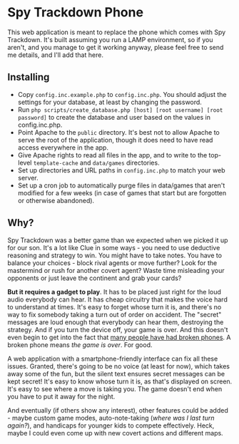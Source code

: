 Spy Trackdown Phone
=====

This web application is meant to replace the phone which comes with Spy
Trackdown.  It's built assuming you run a LAMP environment, so if you aren't,
and you manage to get it working anyway, please feel free to send me details,
and I'll add that here.

Installing
-----

* Copy `config.inc.example.php` to `config.inc.php`.  You should adjust
  the settings for your database, at least by changing the password.
* Run `php scripts/create_database.php [host] [root username] [root password]`
  to create the database and user based on the values in config.inc.php.
* Point Apache to the `public` directory.  It's best not to allow Apache
  to serve the root of the application, though it does need to have read
  access everywhere in the app.
* Give Apache rights to read all files in the app, and to write to the
  top-level `template-cache` and `data/games` directories.
* Set up directories and URL paths in `config.inc.php` to match your web
  server.
* Set up a cron job to automatically purge files in data/games that aren't
  modified for a few weeks (in case of games that start but are forgotten
  or otherwise abandoned).

Why?
-----

Spy Trackdown was a better game than we expected when we picked it up for our
son.  It's a lot like Clue in some ways - you need to use deductive reasoning
and strategy to win.  You might have to take notes.  You have to balance your
choices - block rival agents or move further?  Look for the mastermind or rush
for another covert agent?  Waste time misleading your opponents or just leave
the continent and grab your cards?

**But it requires a gadget to play**.  It has to be placed just right for the
loud audio everybody can hear.  It has cheap circuitry that makes the voice
hard to understand at times.  It's easy to forget whose turn it is, and there's
no way to fix somebody taking a turn out of order on accident.  The "secret"
messages are loud enough that everybody can hear them, destroying the strategy.
And if you turn the device off, your game is over.  And this doesn't even begin
to get into the fact that
[many people have had broken phones](http://www.buzzillions.com/reviews/spy-trackdown-board-game-sale-reviews).
A broken phone means *the game is over*.  For good.

A web application with a smartphone-friendly interface can fix all these
issues.  Granted, there's going to be no voice (at least for now), which takes
away some of the fun, but the silent text ensures secret messages can be kept
secret!  It's easy to know whose turn it is, as that's displayed on screen.
It's easy to see where a move is taking you.  The game doesn't end when you
have to put it away for the night.

And eventually (if others show any interest), other features could be added -
maybe custom game modes, auto-note-taking (*where was I last turn again?*),
and handicaps for younger kids to compete effectively.  Heck, maybe I could
even come up with new covert actions and different maps.
